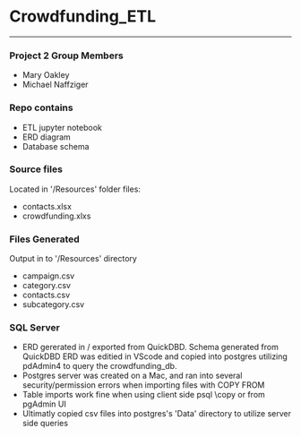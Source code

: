 # Crowdfunding_ETL
---

### Project 2 Group Members
* Mary Oakley
* Michael Naffziger

### Repo contains
* ETL jupyter notebook
* ERD diagram
* Database schema

### Source files
Located in '/Resources' folder files:
* contacts.xlsx
* crowdfunding.xlxs

### Files Generated
Output in to '/Resources' directory
* campaign.csv
* category.csv
* contacts.csv
* subcategory.csv

### SQL Server
* ERD gererated in / exported from QuickDBD.  Schema generated from QuickDBD ERD was editied in VScode and copied into postgres utilizing pdAdmin4 to query the crowdfunding_db.
* Postgres server was created on a Mac, and ran into several security/permission errors when importing files with COPY FROM
* Table imports work fine when using client side psql \copy or from pgAdmin UI
* Ultimatly copied csv files into postgres's 'Data' directory to utilize server side queries
